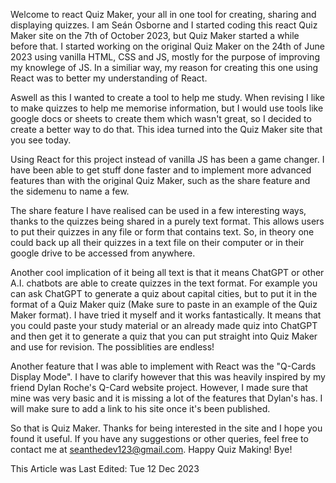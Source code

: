 Welcome to react Quiz Maker, your all in one tool for creating, sharing and displaying quizzes. I am Seán Osborne and I started coding this react Quiz Maker site on the 7th of October 2023, but Quiz Maker started a while before that. I started working on the original Quiz Maker on the 24th of June 2023 using vanilla HTML, CSS and JS, mostly for the purpose of improving my knowlege of JS. In a similiar way, my reason for creating this one using React was to better my understanding of React.

Aswell as this I wanted to create a tool to help me study. When revising I like to make quizzes to help me memorise information, but I would use tools like google docs or sheets to create them which wasn't great, so I decided to create a better way to do that. This idea turned into the Quiz Maker site that you see today.

Using React for this project instead of vanilla JS has been a game changer. I have been able to get stuff done faster and to implement more advanced features than with the original Quiz Maker, such as the share feature and the sidemenu to name a few.

The share feature I have realised can be used in a few interesting ways, thanks to the quizzes being shared in a purely text format. This allows users to put their quizzes in any file or form that contains text. So, in theory one could back up all their quizzes in a text file on their computer or in their google drive to be accessed from anywhere.

Another cool implication of it being all text is that it means ChatGPT or other A.I. chatbots are able to create quizzes in the text format. For example you can ask ChatGPT to generate a quiz about capital cities, but to put it in the format of a Quiz Maker quiz (Make sure to paste in an example of the Quiz Maker format). I have tried it myself and it works fantastically. It means that you could paste your study material or an already made quiz into ChatGPT and then get it to generate a quiz that you can put straight into Quiz Maker and use for revision. The possiblities are endless!

Another feature that I was able to implement with React was the "Q-Cards Display Mode". I have to clarify however that this was heavily inspired by my friend Dylan Roche's Q-Card website project. However, I made sure that mine was very basic and it is missing a lot of the features that Dylan's has. I will make sure to add a link to his site once it's been published.

So that is Quiz Maker. Thanks for being interested in the site and I hope you found it useful. If you have any suggestions or other queries, feel free to contact me at seanthedev123@gmail.com. Happy Quiz Making! Bye!

This Article was Last Edited: Tue 12 Dec 2023
